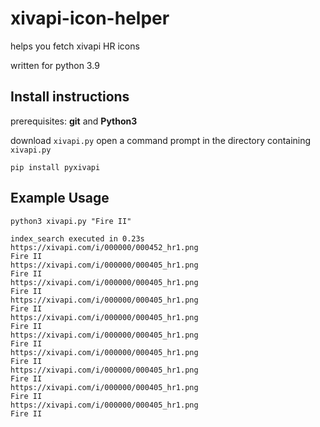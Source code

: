 # xivapi-icon-helper
helps you fetch xivapi HR icons

written for python 3.9



## Install instructions

prerequisites: **git** and **Python3**

download `xivapi.py`
open a command prompt in the directory containing `xivapi.py`

```
pip install pyxivapi
```

## Example Usage
`python3 xivapi.py "Fire II"`

```
index_search executed in 0.23s
https://xivapi.com/i/000000/000452_hr1.png
Fire II
https://xivapi.com/i/000000/000405_hr1.png
Fire II
https://xivapi.com/i/000000/000405_hr1.png
Fire II
https://xivapi.com/i/000000/000405_hr1.png
Fire II
https://xivapi.com/i/000000/000405_hr1.png
Fire II
https://xivapi.com/i/000000/000405_hr1.png
Fire II
https://xivapi.com/i/000000/000405_hr1.png
Fire II
https://xivapi.com/i/000000/000405_hr1.png
Fire II
https://xivapi.com/i/000000/000405_hr1.png
Fire II
https://xivapi.com/i/000000/000405_hr1.png
Fire II
```
